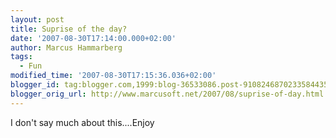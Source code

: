 ```yaml
---
layout: post
title: Suprise of the day?
date: '2007-08-30T17:14:00.000+02:00'
author: Marcus Hammarberg
tags:
  - Fun
modified_time: '2007-08-30T17:15:36.036+02:00'
blogger_id: tag:blogger.com,1999:blog-36533086.post-9108246870233584435
blogger_orig_url: http://www.marcusoft.net/2007/08/suprise-of-day.html
---
```


I don't say much about this....Enjoy
